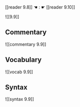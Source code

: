 [[reader 9.8]] ☚ : ☛ [[reader 9.10]]

![[9.9]]

## Commentary

![[commentary 9.9]]

## Vocabulary

![[vocab 9.9]]

## Syntax

![[syntax 9.9]]

